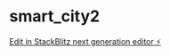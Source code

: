 # smart_city2

[Edit in StackBlitz next generation editor ⚡️](https://stackblitz.com/~/github.com/Anky597/smart_city2)